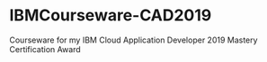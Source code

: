 # IBMCourseware-CAD2019
Courseware for my IBM Cloud Application Developer 2019 Mastery Certification Award
